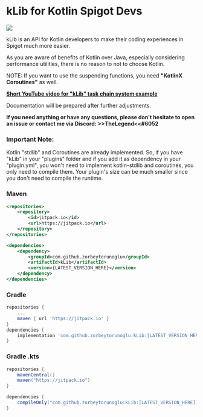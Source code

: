 # kLib for Kotlin Spigot Devs

[![](https://jitpack.io/v/zorbeytorunoglu/kLib.svg)](https://jitpack.io/#zorbeytorunoglu/kLib)

kLib is an API for Kotlin developers to make their coding experiences in Spigot much more easier.

As you are aware of benefits of Kotlin over Java, especially considering performance utilities, there is no reason to not to choose Kotlin.

NOTE: If you want to use the suspending functions, you need __"KotlinX Coroutines"__ as well.

__[Short YouTube video for "kLib" task chain system example](https://www.youtube.com/watch?v=_nng2xyOW-g)__

Documentation will be prepared after further adjustments.

__If you need anything or have any questions, please don't hesitate to open an issue or contact me via Discord: >>TheLegend<<#6052__

### Important Note:
Kotlin "stdlib" and Coroutines are already implemented. So, if you have "kLib" in your "plugins" folder and if you add it as dependency in your "plugin.yml", you won't need to implement kotlin-stdlib and coroutines, you only need to compile them. Your plugin's size can be much smaller since you don't need to compile the runtime.

### Maven

```xml
<repositories>
    <repository>
        <id>jitpack.io</id>
        <url>https://jitpack.io</url>
    </repository>
</repositories>

<dependencies>
    <dependency>
        <groupId>com.github.zorbeytorunoglu</groupId>
        <artifactId>kLib</artifactId>
        <version>{LATEST_VERSION_HERE}</version>
    </dependency>
</dependencies>
```

### Gradle

```groovy
repositories {
    ...
    maven { url 'https://jitpack.io' }
}
dependencies {
    implementation 'com.github.zorbeytorunoglu:kLib:[LATEST_VERSION_HERE]'
}
```

### Gradle .kts

```groovy
repositories {
    mavenCentral()
    maven("https://jitpack.io")
}

dependencies {
    compileOnly("com.github.zorbeytorunoglu:kLib:[LATEST_VERSION_HERE]]")
}
```